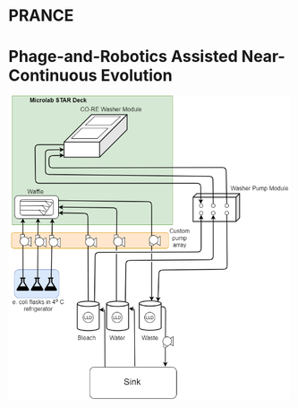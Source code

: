 # PRANCE
# Phage-and-Robotics Assisted Near-Continuous Evolution

![alt text](https://github.com/Golaszewski/PRANCE/blob/main/Extras/pid.png)
